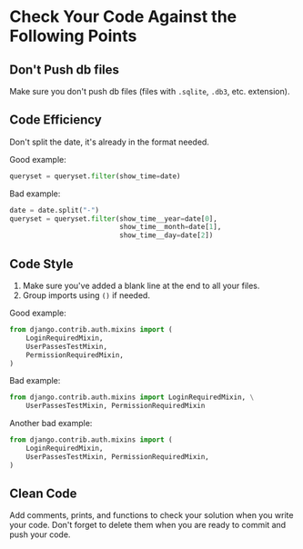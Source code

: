 # Сheck Your Code Against the Following Points

## Don't Push db files

Make sure you don't push db files (files with `.sqlite`, `.db3`, etc. extension).

## Code Efficiency
Don't split the date, it's already in the format needed.

Good example:

```python
queryset = queryset.filter(show_time=date)
```

Bad example:

```python
date = date.split("-")
queryset = queryset.filter(show_time__year=date[0], 
                           show_time__month=date[1], 
                           show_time__day=date[2])
```

## Code Style
1. Make sure you've added a blank line at the end to all your files.
2. Group imports using `()` if needed.

Good example:

```python
from django.contrib.auth.mixins import (
    LoginRequiredMixin, 
    UserPassesTestMixin, 
    PermissionRequiredMixin,
)
```

Bad example:

```python
from django.contrib.auth.mixins import LoginRequiredMixin, \
    UserPassesTestMixin, PermissionRequiredMixin
```

Another bad example:

```python
from django.contrib.auth.mixins import (
    LoginRequiredMixin, 
    UserPassesTestMixin, PermissionRequiredMixin,
)
```

## Clean Code

Add comments, prints, and functions to check your solution when you write your code. 
Don't forget to delete them when you are ready to commit and push your code.
